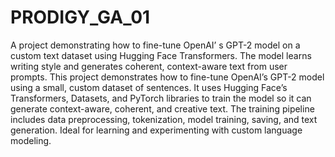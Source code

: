 # PRODIGY_GA_01
A project demonstrating how to fine-tune OpenAI’ s GPT-2 model on a custom text dataset using Hugging Face Transformers. The model learns writing style and generates coherent, context-aware text from user prompts.
This project demonstrates how to fine-tune OpenAI’s GPT-2 model using a small, custom dataset of sentences. It uses Hugging Face’s Transformers, Datasets, and PyTorch libraries to train the model so it can generate context-aware, coherent, and creative text. The training pipeline includes data preprocessing, tokenization, model training, saving, and text generation. Ideal for learning and experimenting with custom language modeling.

